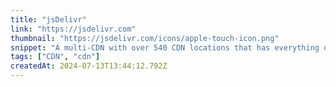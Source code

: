 ```yaml
---
title: "jsDelivr"
link: "https://jsdelivr.com"
thumbnail: "https://jsdelivr.com/icons/apple-touch-icon.png"
snippet: "A multi-CDN with over 540 CDN locations that has everything on GitHub, npm, esm, Google Hosted Libraries, Skypack, unpkg, and WordPress."
tags: ["CDN", "cdn"]
createdAt: 2024-07-13T13:44:12.792Z
---
```


